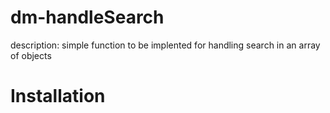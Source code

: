 # dm-handleSearch
description: simple function to be implented for handling search in an array of objects
# Installation

